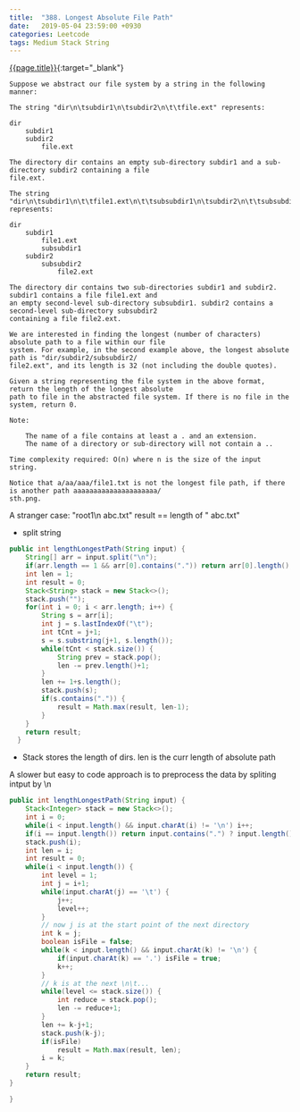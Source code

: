 ```yaml
---
title:  "388. Longest Absolute File Path"
date:   2019-05-04 23:59:00 +0930
categories: Leetcode
tags: Medium Stack String
---
```


[{{page.title}}](https://leetcode.com/problems/longest-absolute-file-path/){:target="_blank"}

    Suppose we abstract our file system by a string in the following manner:

    The string "dir\n\tsubdir1\n\tsubdir2\n\t\tfile.ext" represents:

    dir
        subdir1
        subdir2
            file.ext

    The directory dir contains an empty sub-directory subdir1 and a sub-directory subdir2 containing a file
    file.ext.

    The string "dir\n\tsubdir1\n\t\tfile1.ext\n\t\tsubsubdir1\n\tsubdir2\n\t\tsubsubdir2\n\t\t\tfile2.ext"
    represents:

    dir
        subdir1
            file1.ext
            subsubdir1
        subdir2
            subsubdir2
                file2.ext

    The directory dir contains two sub-directories subdir1 and subdir2. subdir1 contains a file file1.ext and
    an empty second-level sub-directory subsubdir1. subdir2 contains a second-level sub-directory subsubdir2
    containing a file file2.ext.

    We are interested in finding the longest (number of characters) absolute path to a file within our file
    system. For example, in the second example above, the longest absolute path is "dir/subdir2/subsubdir2/
    file2.ext", and its length is 32 (not including the double quotes).

    Given a string representing the file system in the above format, return the length of the longest absolute
    path to file in the abstracted file system. If there is no file in the system, return 0.

    Note:

        The name of a file contains at least a . and an extension.
        The name of a directory or sub-directory will not contain a ..

    Time complexity required: O(n) where n is the size of the input string.

    Notice that a/aa/aaa/file1.txt is not the longest file path, if there is another path aaaaaaaaaaaaaaaaaaaaa/
    sth.png.


A stranger case:
"root1\n    abc.txt"
result == length of "    abc.txt"

* split string

```java
public int lengthLongestPath(String input) {
    String[] arr = input.split("\n");
    if(arr.length == 1 && arr[0].contains(".")) return arr[0].length();
    int len = 1;
    int result = 0;
    Stack<String> stack = new Stack<>();
    stack.push("");
    for(int i = 0; i < arr.length; i++) {
        String s = arr[i];
        int j = s.lastIndexOf("\t");
        int tCnt = j+1;
        s = s.substring(j+1, s.length());
        while(tCnt < stack.size()) {
            String prev = stack.pop();
            len -= prev.length()+1;
        }
        len += 1+s.length();
        stack.push(s);
        if(s.contains(".")) {
            result = Math.max(result, len-1);
        }
    }
    return result;
  }
```

* Stack stores the length of dirs. len is the curr length of absolute path

A slower but easy to code approach is to preprocess the data by spliting intput by \n

```java
public int lengthLongestPath(String input) {
    Stack<Integer> stack = new Stack<>();
    int i = 0;
    while(i < input.length() && input.charAt(i) != '\n') i++;
    if(i == input.length()) return input.contains(".") ? input.length() : 0;
    stack.push(i);
    int len = i;
    int result = 0;
    while(i < input.length()) {
        int level = 1;
        int j = i+1;
        while(input.charAt(j) == '\t') {
            j++;
            level++;
        }
        // now j is at the start point of the next directory
        int k = j;
        boolean isFile = false;
        while(k < input.length() && input.charAt(k) != '\n') {
            if(input.charAt(k) == '.') isFile = true;
            k++;
        }
        // k is at the next \n\t...
        while(level <= stack.size()) {
            int reduce = stack.pop();
            len -= reduce+1;
        }
        len += k-j+1;
        stack.push(k-j);
        if(isFile)
            result = Math.max(result, len);
        i = k;
    }
    return result;
}

}
```
